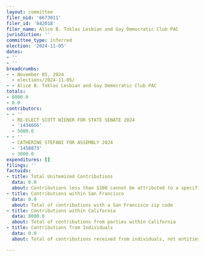 ```yaml
---
layout: committee
filer_nid: '6673011'
filer_id: '842018'
filer_name: Alice B. Toklas Lesbian and Gay Democratic Club PAC
jurisdiction: ''
committee_type: inferred
election: '2024-11-05'
dates:
- ''
- ''
breadcrumbs:
- - November 05, 2024
  - elections/2024-11-05/
- - Alice B. Toklas Lesbian and Gay Democratic Club PAC
totals:
- 8000.0
- 0.0
contributors:
- - ''
  - RE-ELECT SCOTT WIENER FOR STATE SENATE 2024
  - '1434666'
  - 5000.0
- - ''
  - CATHERINE STEFANI FOR ASSEMBLY 2024
  - '1458873'
  - 3000.0
expenditures: []
filings: ''
factoids:
- title: Total Unitemized Contributions
  data: 0.0
  about: Contributions less than $100 cannot be attributed to a specific individual
- title: Contributions within San Francisco
  data: 0.0
  about: Total of contributions with a San Francisco zip code
- title: Contributions within California
  data: 8000.0
  about: Total of contributions from parties within California
- title: Contributions from Individuals
  data: 0.0
  about: Total of contributions received from individuals, not entities

---
```


